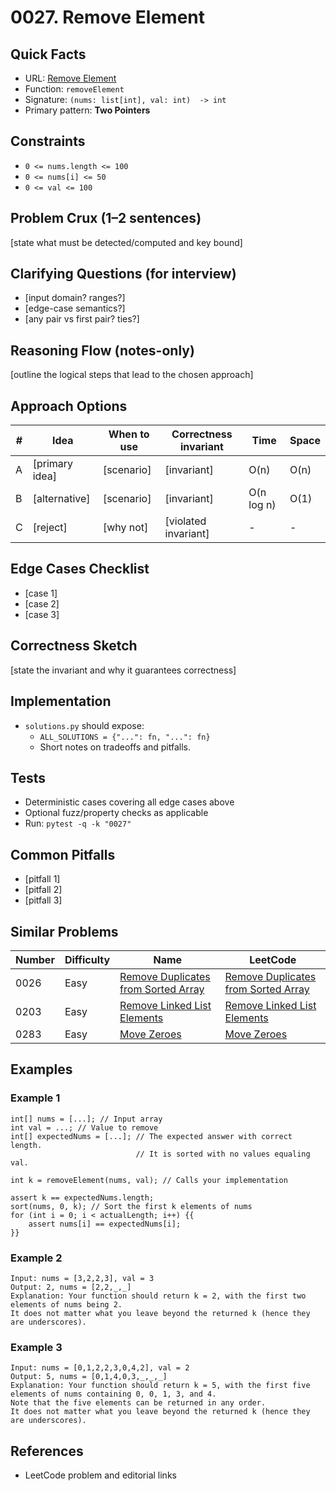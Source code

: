 # 0027. Remove Element

## Quick Facts

- URL: [Remove Element](https://leetcode.com/problems/remove-element/)
- Function: `removeElement`
- Signature: `(nums: list[int], val: int)  -> int`
- Primary pattern: **Two Pointers**

## Constraints

- `0 <= nums.length <= 100`
- `0 <= nums[i] <= 50`
- `0 <= val <= 100`

## Problem Crux (1–2 sentences)

[state what must be detected/computed and key bound]

## Clarifying Questions (for interview)

- [input domain? ranges?]
- [edge-case semantics?]
- [any pair vs first pair? ties?]

## Reasoning Flow (notes-only)

[outline the logical steps that lead to the chosen approach]

## Approach Options

| # | Idea | When to use | Correctness invariant | Time | Space |
|---|------|-------------|-----------------------|------|-------|
| A | [primary idea] | [scenario] | [invariant] | O(n) | O(n) |
| B | [alternative] | [scenario] | [invariant] | O(n log n) | O(1) |
| C | [reject] | [why not] | [violated invariant] | - | - |

## Edge Cases Checklist

- [case 1]
- [case 2]
- [case 3]

## Correctness Sketch

[state the invariant and why it guarantees correctness]

## Implementation

- `solutions.py` should expose:
  - `ALL_SOLUTIONS = {"...": fn, "...": fn}`
  - Short notes on tradeoffs and pitfalls.

## Tests

- Deterministic cases covering all edge cases above
- Optional fuzz/property checks as applicable
- Run: `pytest -q -k "0027"`

## Common Pitfalls

- [pitfall 1]
- [pitfall 2]
- [pitfall 3]

## Similar Problems

| Number | Difficulty | Name | LeetCode |
|---|---|---|---|
| 0026 | Easy | [Remove Duplicates from Sorted Array](../0026-remove-duplicates-from-sorted-array/readme.md) | [Remove Duplicates from Sorted Array](https://leetcode.com/problems/remove-duplicates-from-sorted-array/) |
| 0203 | Easy | [Remove Linked List Elements](../0203-remove-linked-list-elements/readme.md) | [Remove Linked List Elements](https://leetcode.com/problems/remove-linked-list-elements/) |
| 0283 | Easy | [Move Zeroes](../0283-move-zeroes/readme.md) | [Move Zeroes](https://leetcode.com/problems/move-zeroes/) |

## Examples

### Example 1

```text
int[] nums = [...]; // Input array
int val = ...; // Value to remove
int[] expectedNums = [...]; // The expected answer with correct length.
                            // It is sorted with no values equaling val.

int k = removeElement(nums, val); // Calls your implementation

assert k == expectedNums.length;
sort(nums, 0, k); // Sort the first k elements of nums
for (int i = 0; i < actualLength; i++) {{
    assert nums[i] == expectedNums[i];
}}
```

### Example 2

```text
Input: nums = [3,2,2,3], val = 3
Output: 2, nums = [2,2,_,_]
Explanation: Your function should return k = 2, with the first two elements of nums being 2.
It does not matter what you leave beyond the returned k (hence they are underscores).
```

### Example 3

```text
Input: nums = [0,1,2,2,3,0,4,2], val = 2
Output: 5, nums = [0,1,4,0,3,_,_,_]
Explanation: Your function should return k = 5, with the first five elements of nums containing 0, 0, 1, 3, and 4.
Note that the five elements can be returned in any order.
It does not matter what you leave beyond the returned k (hence they are underscores).
```

## References

- LeetCode problem and editorial links
